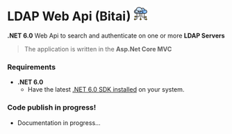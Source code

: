 # LDAP Web Api (Bitai) ![Logo](resources/api1_32.png)

**.NET 6.0** Web Api to search and authenticate on one or more **LDAP Servers**
> The application is written in the **Asp.Net Core MVC** 



### Requirements

- **.NET 6.0**
  - Have the latest [.NET 6.0 SDK installed](https://dotnet.microsoft.com/download/dotnet/6.0) on your system.  



### Code publish in progress!

- Documentation in progress...  
